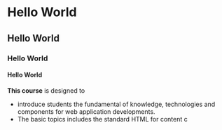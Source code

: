 # Hello World
## Hello World
### Hello World
#### Hello World

**This course** is designed to 
- introduce students the fundamental of knowledge, technologies and components for web application developments. 
- The basic topics includes the standard HTML for content c
